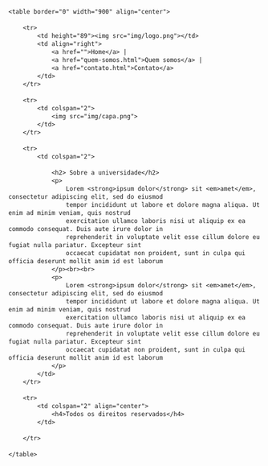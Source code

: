 <!DOCTYPE html>
<html lang="pt-br">

<head>
    <meta charset="UTF-8">
    <meta http-equiv="X-UA-Compatible" content="IE=edge">
    <meta name="viewport" content="width=device-width, initial-scale=1.0">
    <title>UNES - Página Principal</title>
</head>

<body background="img/fundo.png">

    <table border="0" width="900" align="center">

        <tr>
            <td height="89"><img src="img/logo.png"></td>
            <td align="right">
                <a href="">Home</a> |
                <a href="quem-somos.html">Quem somos</a> |
                <a href="contato.html">Contato</a>
            </td>
        </tr>

        <tr>
            <td colspan="2">
                <img src="img/capa.png">
            </td>
        </tr>

        <tr>
            <td colspan="2">

                <h2> Sobre a universidade</h2>
                <p>
                    Lorem <strong>ipsum dolor</strong> sit <em>amet</em>, consectetur adipiscing elit, sed do eiusmod
                    tempor incididunt ut labore et dolore magna aliqua. Ut enim ad minim veniam, quis nostrud
                    exercitation ullamco laboris nisi ut aliquip ex ea commodo consequat. Duis aute irure dolor in
                    reprehenderit in voluptate velit esse cillum dolore eu fugiat nulla pariatur. Excepteur sint
                    occaecat cupidatat non proident, sunt in culpa qui officia deserunt mollit anim id est laborum
                </p><br><br>
                <p>
                    Lorem <strong>ipsum dolor</strong> sit <em>amet</em>, consectetur adipiscing elit, sed do eiusmod
                    tempor incididunt ut labore et dolore magna aliqua. Ut enim ad minim veniam, quis nostrud
                    exercitation ullamco laboris nisi ut aliquip ex ea commodo consequat. Duis aute irure dolor in
                    reprehenderit in voluptate velit esse cillum dolore eu fugiat nulla pariatur. Excepteur sint
                    occaecat cupidatat non proident, sunt in culpa qui officia deserunt mollit anim id est laborum
                </p>
            </td>
        </tr>

        <tr>
            <td colspan="2" align="center">
                <h4>Todos os direitos reservados</h4>
            </td>

        </tr>

    </table>

</body>

</html>